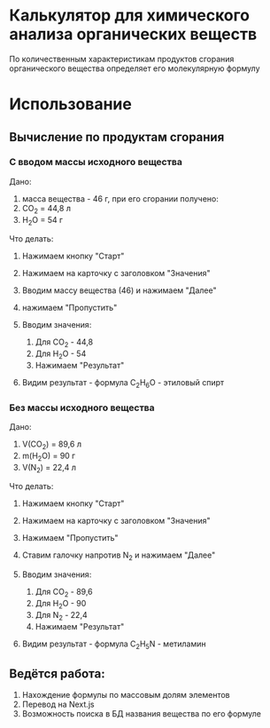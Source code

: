 # Калькулятор для химического анализа органических веществ
 
По количественным характеристикам продуктов сгорания органического вещества определяет его молекулярную формулу

# Использование

## Вычисление по продуктам сгорания

### C вводом массы исходного вещества
Дано:
1. масса вещества - 46 г, при его сгорании получено:
2. CO<sub>2</sub> = 44,8 л
3. H<sub>2</sub>O = 54 г

Что делать:
1. Нажимаем кнопку "Старт"
2. Нажимаем на карточку с заголовком "Значения"
3. Вводим массу вещества (46) и нажимаем "Далее"
4. нажимаем "Пропустить"
5. Вводим значения:
	1) Для CO<sub>2</sub> - 44,8
	2) Для H<sub>2</sub>O - 54
	3) Нажимаем "Результат"

6. Видим результат - формула С<sub>2</sub>H<sub>6</sub>O - этиловый спирт


### Без массы исходного вещества  
Дано:
1. V(CO<sub>2</sub>) = 89,6 л
2. m(H<sub>2</sub>O) = 90 г
3. V(N<sub>2</sub>) = 22,4 л

Что делать:
1. Нажимаем кнопку "Старт"
2. Нажимаем на карточку с заголовком "Значения"
3. Нажимаем "Пропустить"
4. Ставим галочку напротив N<sub>2</sub> и нажимаем "Далее"
5. Вводим значения:
	1) Для CO<sub>2</sub> - 89,6
	2) Для H<sub>2</sub>O - 90
	3) Для N<sub>2</sub> - 22,4
	4) Нажимаем "Результат"

6. Видим результат - формула С<sub>2</sub>H<sub>5</sub>N - метиламин



## Ведётся работа:
1. Нахождение формулы по массовым долям элементов
2. Перевод на Next.js
3. Возможность поиска в БД названия вещества по его формуле